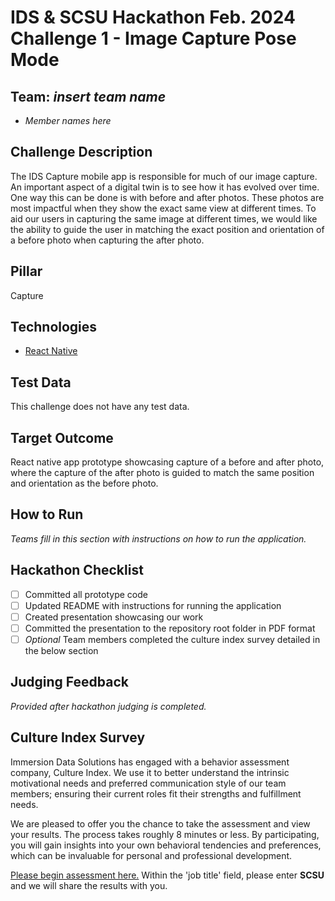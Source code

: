 
# IDS & SCSU Hackathon Feb. 2024 Challenge 1 - Image Capture Pose Mode
## Team: *insert team name*
 - *Member names here*

## Challenge Description
The IDS Capture mobile app is responsible for much of our image capture. An important aspect of a digital twin is to see how it has evolved over time. One way this can be done is with before and after photos. These photos are most impactful when they show the exact same view at different times. To aid our users in capturing the same image at different times, we would like the ability to guide the user in matching the exact position and orientation of a before photo when capturing the after photo.

## Pillar
Capture

## Technologies
 - [React Native](https://reactnative.dev/)

## Test Data
This challenge does not have any test data.

## Target Outcome
React native app prototype showcasing capture of a before and after photo, where the capture of the after photo is guided to match the same position and orientation as the before photo.

## How to Run
*Teams fill in this section with instructions on how to run the application.*

## Hackathon Checklist
 - [ ] Committed all prototype code
 - [ ] Updated README with instructions for running the application
 - [ ] Created presentation showcasing our work
 - [ ] Committed the presentation to the repository root folder in PDF format
 - [ ] *Optional* Team members completed the culture index survey detailed in the below section

## Judging Feedback
*Provided after hackathon judging is completed.*

## Culture Index Survey
Immersion Data Solutions has engaged with a behavior assessment company, Culture Index. We use it to better understand the intrinsic motivational needs and preferred communication style of our team members; ensuring their current roles fit their strengths and fulfillment needs.

We are pleased to offer you the chance to take the assessment and view your results. The process takes roughly 8 minutes or less. By participating, you will gain insights into your own behavioral tendencies and preferences, which can be invaluable for personal and professional development.

[Please begin assessment here.](https://surveys.cultureindex.com/s/jytaqq125Q/48857) Within the 'job title' field, please enter  **SCSU**  and we will share the results with you.

